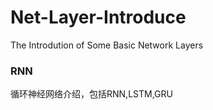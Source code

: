 # Net-Layer-Introduce
The Introdution of Some Basic Network Layers

### RNN
循环神经网络介绍，包括RNN,LSTM,GRU
